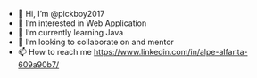 - 👋 Hi, I’m @pickboy2017
- 👀 I’m interested in Web Application
- 🌱 I’m currently learning Java
- 💞️ I’m looking to collaborate on and mentor 
- 📫 How to reach me https://www.linkedin.com/in/alpe-alfanta-609a90b7/

<!---
pickboy2017/pickboy2017 is a ✨ special ✨ repository because its `README.md` (this file) appears on your GitHub profile.
You can click the Preview link to take a look at your changes.
--->
